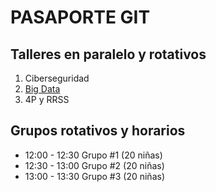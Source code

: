 # PASAPORTE GIT

## Talleres en paralelo y rotativos

1. Ciberseguridad
2. [Big Data](agenda/taller_bigdata.md)
3. 4P y RRSS

## Grupos rotativos y horarios
- 12:00 - 12:30 Grupo #1 (20 niñas)
- 12:30 - 13:00 Grupo #2 (20 niñas)
- 13:00 - 13:30 Grupo #3 (20 niñas)
